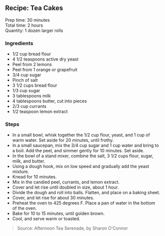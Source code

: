 ## Recipe: Tea Cakes
Prep time: 30 minutes  
Total time: 2 hours  
Quantity: 1 dozen larger rolls  

### Ingredients
 - 1/2 cup bread flour
 - 4 1/2 teaspoons active dry yeast
 - Peel from 2 lemons
 - Peel from 1 orange or grapefruit
 - 3/4 cup sugar
 - Pinch of salt
 - 3 1/2 cups bread flour
 - 1/3 cup sugar
 - 3 tablespoons milk
 - 4 tablespoons butter, cut into pieces
 - 2/3 cup currants
 - 1/2 teaspoon lemon extract

### Steps
 - In a small bowl, whisk together the 1/2 cup flour, yeast, and 1 cup of warm water. Set aside for 20 minutes, until frothy.
 - In a small saucepan, mix the 3/4 cup sugar and 1 cup water and bring to a boil. Add the peel, and simmer gently for 10 minutes. Set aside.
 - In the bowl of a stand mixer, combine the salt, 3 1/2 cups flour, sugar, milk, and butter.
 - Using a dough hook, mix on low speed and gradually add the yeast mixture.
 - Knead for 10 minutes.
 - Mix in the candied peel, currants, and lemon extract.
 - Cover and let rise until doubled in size, about 1 hour.
 - Divide the dough and roll into balls. Flatten, and place on a baking sheet.
 - Cover, and let rise for about 30 minutes.
 - Preheat the oven to 425 degrees F. Place a pan of water in the bottom of the oven.
 - Bake for 10 to 15 minutes, until golden brown.
 - Cool, and serve warm or toasted.

> Source: Afternoon Tea Serenade, by Sharon O'Connor